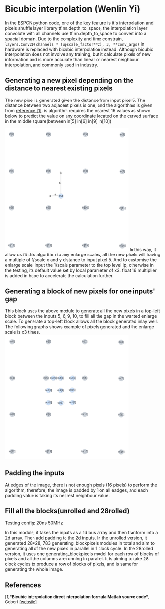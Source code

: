 # Bicubic interpolation (Wenlin Yi)

In the ESPCN python code, one of the key feature is it's interpolation and pixels shuffle layer library tf.nn.depth_to_space, the interpolation layer convolute with all channels use tf.nn.depth_to_space to convert into a spacial domain. Due to the complexity and time constrain, ```layers.Conv2D(channels * (upscale_factor**2), 3, **conv_args)``` in hardware is replaced with bicubic interpolation instead. Although bicubic interpolation does not involve any training, but it calculate pixels of new information and is more accurate than linear or nearest neighbour interpolation, and commonly used in industry. 

## Generating a new pixel depending on the distance to nearest existing pixels

The new pixel is generated given the distance from input pixel 5. The distance between two adjacent pixels is one, and the algorithms is given from [reference [1]](). is algorithm requires the nearest 16 values as shown below to predict the value on any coordinate located on the curved surface in the middle square(between in[5] in[6] in[9] in[10])

<img src="generating_new_pixel.png" alt="generating_new_pixel" width="400"/>
In this way, it allow us fit this algorithm to any enlarge scales, all the new pixels will having a multiple of 1/scale x and y distance to input pixel 5. And to customise the enlarge scale, input the 1/scale parameter to the top level ip, otherwise in the testing, its default value set by local parameter of x3. float 16 multiplier is added in hope to accelerate the calculation further.

## Generating a block of new pixels for one inputs' gap

This block uses the above module to generate all the new pixels in a top-left block between the inputs 5, 6, 9, 10, to fill all the gap in the wanted enlarge scale. To generate a top-left block allows all the block generated inlay well. The following graphs shows example of pixels generated and the enlarge scale is x3 times.
<img src="generating_block.png" alt="generating_block" width="400"/>

## Padding the inputs

At edges of the image, there is not enough pixels (16 pixels) to perform the algorithm, therefore, the image is padded by 1 on all eadges, and each padding value is taking its nearest neighbour value.

## Fill all the blocks(unrolled and 28rolled)

Testing config: 20ns 50MHz

In this module, it takes the inputs as a 1d bus array and then tranform into a 2d array. Then add padding to the 2d inputs. In the unrolled version, it generated 28*28, 783 generating_blockpixels modules in total and aim to generating all of the new pixels in parallel in 1 clock cycle. In the 28rolled version, it uses one generating_blockpixels model for each row of blocks of pixels and all the columns are running in parallel. It is aiming to take 28 clock cycles to produce a row of blocks of pixels, and is same for generating the whole image.

## References
<font size = 2>
  
[1]**"Bicubic interpolation direct interpolation formula Matlab source code"**, Gobert [[website]](https://uk.mathworks.com/matlabcentral/answers/405846-bicubic-interpolation-direct-interpolation-formula-matlab-source-code)
